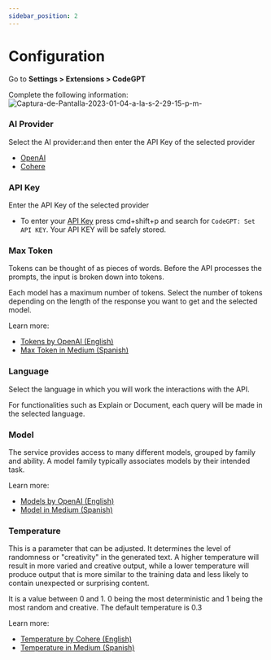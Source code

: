 ```yaml
---
sidebar_position: 2
---
```


# Configuration

Go to **Settings > Extensions > CodeGPT**

Complete the following information:
![Captura-de-Pantalla-2023-01-04-a-la-s-2-29-15-p-m-](https://user-images.githubusercontent.com/6216945/210634562-1dd5f8cd-4625-42fc-92f4-7e1b5f132c49.png)

### AI Provider
Select the AI ​​provider:and then enter the API Key of the selected provider
- [OpenAI](https://www.codegpt.co/docs/tutorial-ai-providers/openai)
- [Cohere](https://www.codegpt.co/docs/tutorial-ai-providers/cohere)
### API Key
Enter the API Key of the selected provider
- To enter your [API Key](/docs/tutorial-basics/installation#get-yout-api-key) press cmd+shift+p and search for `CodeGPT: Set API KEY`. Your API KEY will be safely stored. 

### Max Token
Tokens can be thought of as pieces of words. Before the API processes the prompts, the input is broken down into tokens.

Each model has a maximum number of tokens. Select the number of tokens depending on the length of the response you want to get and the selected model.

Learn more: 
- [Tokens by OpenAI (English)](https://help.openai.com/en/articles/4936856-what-are-tokens-and-how-to-count-them)
- [Max Token in Medium (Spanish)](https://medium.com/@dan.avila7/concepto-de-tokens-en-openai-f5d4196076f6)

### Language
Select the language in which you will work the interactions with the API.

For functionalities such as Explain or Document, each query will be made in the selected language.

### Model
The service provides access to many different models, grouped by family and ability. A model family typically associates models by their intended task.

Learn more: 
- [Models by OpenAI (English)](https://beta.openai.com/docs/models/overview)
- [Model in Medium (Spanish)](https://medium.com/@dan.avila7/modelos-de-gpt-3-y-codex-11a64948d87)

### Temperature
This is a parameter that can be adjusted. It determines the level of randomness or "creativity" in the generated text. A higher temperature will result in more varied and creative output, while a lower temperature will produce output that is more similar to the training data and less likely to contain unexpected or surprising content.

It is a value between 0 and 1. 0 being the most deterministic and 1 being the most random and creative. The default temperature is 0.3

Learn more: 
- [Temperature by Cohere (English)](https://docs.cohere.ai/docs/temperature)
- [Temperature in Medium (Spanish)](https://medium.com/@dan.avila7/c%C3%B3mo-manejar-los-par%C3%A1metros-temperature-y-top-p-en-openai-b45892b250be)